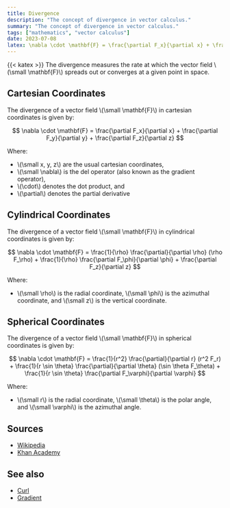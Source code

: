 ```yaml
---
title: Divergence
description: "The concept of divergence in vector calculus."
summary: "The concept of divergence in vector calculus."
tags: ["mathematics", "vector calculus"]
date: 2023-07-08
latex: \nabla \cdot \mathbf{F} = \frac{\partial F_x}{\partial x} + \frac{\partial F_y}{\partial y} + \frac{\partial F_z}{\partial z}
---
```


{{< katex >}}
The divergence measures the rate at which the vector field \\(\small \mathbf{F}\\) spreads out or converges at a given point in space.

## Cartesian Coordinates
The divergence of a vector field \\(\small \mathbf{F}\\) in cartesian coordinates is given by:

$$ \nabla \cdot \mathbf{F}  = \frac{\partial F_x}{\partial x} + \frac{\partial F_y}{\partial y} + \frac{\partial F_z}{\partial z} $$

Where:
- \\(\small x, y, z\\) are the usual cartesian coordinates,
- \\(\small \nabla\\) is the del operator (also known as the gradient operator),
- \\(\cdot\\) denotes the dot product, and
- \\(\partial\\) denotes the partial derivative

## Cylindrical Coordinates

The divergence of a vector field \\(\small \mathbf{F}\\) in cylindrical coordinates is given by:

$$ \nabla \cdot \mathbf{F}  = \frac{1}{\rho} \frac{\partial}{\partial \rho} (\rho F_\rho) + \frac{1}{\rho} \frac{\partial F_\phi}{\partial \phi} + \frac{\partial F_z}{\partial z} $$

Where:
- \\(\small \rho\\) is the radial coordinate, \\(\small \phi\\) is the azimuthal coordinate, and \\(\small z\\) is the vertical coordinate.

## Spherical Coordinates

The divergence of a vector field \\(\small \mathbf{F}\\) in spherical coordinates is given by:

$$ \nabla \cdot \mathbf{F}  = \frac{1}{r^2} \frac{\partial}{\partial r} (r^2 F_r) + \frac{1}{r \sin \theta} \frac{\partial}{\partial \theta} (\sin \theta F_\theta) + \frac{1}{r \sin \theta} \frac{\partial F_\varphi}{\partial \varphi} $$

Where:
- \\(\small r\\) is the radial coordinate, \\(\small \theta\\) is the polar angle, and \\(\small \varphi\\) is the azimuthal angle.

## Sources

- [Wikipedia](https://en.wikipedia.org/wiki/Divergence)
- [Khan Academy](https://www.khanacademy.org/math/multivariable-calculus/divergence-and-curl-grad/defining-divergence/v/definition-of-divergence)

## See also
- [Curl](/formulas/curl/)
- [Gradient](/formulas/gradient/)
